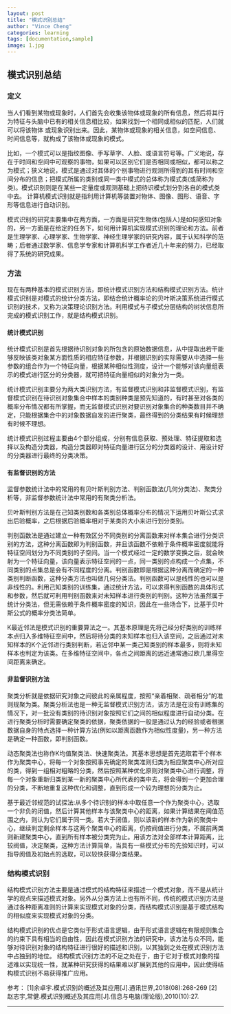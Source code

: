 ```yaml
---
layout: post
title: "模式识别总结"
author: "Vince Cheng"
categories: learning
tags: [documentation,sample]
image: 1.jpg
---
```



## 模式识别总结

### 定义
当人们看到某物或现象时，人们首先会收集该物体或现象的所有信息，然后将其行为特征与头脑中已有的相关信息相比较，如果找到一个相同或相似的匹配，人们就可以将该物体
或现象识别出来。因此，某物体或现象的相关信息，如空间信息、时间信息等，就构成了该物体或现象的模式。

比如，一个模式可以是指纹图像、手写草字、人脸、或语言符号等。广义地说，存在于时间和空间中可观察的事物，如果可以区别它们是否相同或相似，都可以称之为模式；狭义地说，模式是通过对其体的个别事物进行观测所得到的其有时间和空间分布的信息；把模式所属的类别或同一类中模式的总体称为模式类(或简称为类)。模式识别则是在某些一定量度或观测基础上把待识模式划分到各自的模式类中去。
计算机模式识别就是指利用计算机等装置对物体、图像、图形、语音、字形等信息进行自动识别。

模式识别的研究主要集中在两方面，一方面是研究生物体(包括人)是如何感知对象的，另一方面是在给定的任务下，如何用计算机实现模式识别的理论和方法。前者是生理学家、心理学家、生物学家、神经生理学家的研究内容，属于认知科学的范畴；后者通过数学家、信息学专家和计算机科学工作者近几十年来的努力，已经取得了系统的研究成果。

### 方法
现在有两种基本的模式识别方法，即统计模式识别方法和结构模式识别方法。统计模式识别是对模式的统计分类方法，即结合统计概率论的贝叶斯决策系统进行模式识别的技术，又称为决策理论识别方法。利用模式与子模式分层结构的树状信息所完成的模式识别工作，就是结构模式识别。

#### 统计模式识别
统计模式识别是首先根据待识别对象的所包含的原始数据信息，从中提取出若干能够反映该类对象某方面性质的相应特征参数，并根据识别的实际需要从中选择一些参数的组合作为一个特征向量，根据某种相似性测度，设计一个能够对该向量组表示的模式进行区分的分类器，就可把特征向量相似的对象分为一类。

统计模式识别主要分为两大类识别方法，有监督模式识别和非监督模式识别，有监督模式识别在待识别对象集合中样本的类别种类是预先知道的，有时甚至对各类的概率分布情况都有所掌握，而无监督模式识别对要识别对象集合的种类数目并不确定，只能根据集合中的对象数据自发的进行聚类，最终得到的分类结果有时候理想有时候不理想。

统计模式识别过程主要由4个部分组成，分别有信息获取、预处理、特征提取和选择以及构造分类器，构造分类器即对特征向量进行区分的分类器的设计、用设计好的分类器进行最终的分类决策。

#### 有监督识别的方法
监督参数统计法中的常用的有贝叶斯判别方法、判别函数法(几何分类法)、聚类分析等，非监督参数统计法中常用的有聚类分析法。

贝叶斯判别方法是在己知类别数和各类别总体概率分布的情况下运用贝叶斯公式求出后验概率，之后根据后验概率相对于某类的大小来进行划分类别。

判别函数法是通过建立一种有效区分不同类别的分离函数来对样本集合进行分类识别的方法，这种分离函数即为判别函数，并且该函数不依赖于条件概率密度就能将特征空间划分为不同类别的子空间。当一个模式经过一定的数学变换之后，就会映射为一个特征向量，该向量表示特征空间的一点，同一类别的点构成一个点集，不同类别的点集总是会有不同程度的分离。判别函数即是根据这种分离而确定的一种类别判断函数，这种分类方法也叫做几何分类法。判别函数可以是线性的也可以是非线性的。利用己知类别的训练集，通过统计方法，可以求得判别函数的具体形式和参数，然后就可利用判别函数来对未知样本进行类别的判别。这种方法虽然属于统计分类法，但无需依赖于条件概率密度的知识，因此在一些场合下，比基于贝叶斯公式的概率分类法简单。

K最近邻法是模式识别的重要算法之一。其基本原理是先将己经分好类别的训练样本点归入多维特征空间中，然后将待分类的未知样本也归入该空间，之后通过对未知样本的K个近邻进行类别判断，若近邻中某一类己知类别的样本最多，则将未知样本也判定为该类。在多维特征空间中，各点之间距离的远近通常通过欧几里得空间距离来确定。

#### 非监督识别方法
聚类分析就是依据研究对象之间彼此的亲属程度，按照“亲着相聚、疏者相分”的准则规聚为类。聚类分析法也是一种无监督模式识别方法，该方法是在没有训练集的情况下，对一批没有类别的待识别对象按照它们之间的相似程度进行自动分类。在进行聚类分析时需要确定聚类的依据，聚类依据的一般是通过认为的经验或者根据数据自身的特点选择一种计算方法(例如以距离函数作为相似性度量)，另一种方法是确定一种函数，即判别函数。

动态聚类法也称作K均值聚类法、快速聚类法。其基本思想是首先选取若干个样本作为聚类中心，将每一个对象按照事先确定的聚类准则归类为相应聚类中心所对应的类，得到一组相对粗略的分类，然后按照某种优化原则对聚类中心进行调整，将每一个对象重新归类到某一新的聚类中心所代表的类中去，将会得到一个更加合理的分类，不断地重复这种优化和调整，直到形成一个较为理想的分类为止。

基于最近邻规范的试探法:从多个待识别的样本中取任意一个作为聚类中心，选取一个非负的闭值，然后计算其他样本与该聚类中心的距离，如果计算结果在阈值范围之内，则认为它们属于同一类。若大于闭值，则以该新的样本作为新的聚类中心，继续判定剩余样本与这两个聚类中心的距离，仍按阀值进行分类，不属前两类则新建聚类中心，直到所有样本被分类完为止。用该方法对全部样本计算距离，比较阀值，决定聚类，这种方法计算简单，当具有一些模式分布的先验知识时，可以指导阂值及初始点的选取，可以较快获得分类结果。

### 结构模式识别
结构模式识别方法主要是通过模式的结构特征来描述一个模式对象，而不是从统计学的观点来描述模式对象。另外从分类方法上也有所不同，传统的模式识别方法是通过各种距离准则的计算来实现模式对象的分类，而结构模式识别是基于模式结构的相似度来实现模式对象的分类。

结构模式识别的优点是它类似于形式语言逻辑，由于形式语言逻辑在有限规则集合的约束下具有相当的自由性，因此在模式识别方法的研究中，该方法与众不同，能够对待识别对象的结构特征进行很好的描述和识别，以其独到之处在模式识别方法中占独到的地位。
结构模式识别方法的不足之处在于，由于它对于模式对象的描述难以实现统一性，就某种研究获得的结果难以扩展到其他的应用中，因此使得结构模式识别不易获得推广应用。






参考：
[1]余卓宇.模式识别的概述及其应用[J].通讯世界,2018(08):268-269
[2] 赵志宇,常健.模式识别概述及其应用[J].信息与电脑(理论版),2010(10):27.


---








